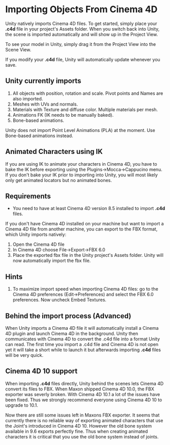 Importing Objects From Cinema 4D
================================


Unity natively imports Cinema 4D files. To get started, simply place your __.c4d__ file in your project's Assets folder.
When you switch back into Unity, the scene is imported automatically and will show up in the <span class=keyword>Project View</span>.

To see your model in Unity, simply drag it from the Project View into the <span class=keyword>Scene View</span>.

If you modify your __.c4d__ file, Unity will automatically update whenever you save.

Unity currently imports
-----------------------


1. All objects with position, rotation and scale. Pivot points and Names are also imported.
1. Meshes with UVs and normals.
1. Materials with Texture and diffuse color. Multiple materials per mesh.
1. Animations FK (IK needs to be manually baked).
1. Bone-based animations.

Unity does not import Point Level Animations (PLA) at the moment. Use Bone-based animations instead.


Animated Characters using IK
----------------------------


If you are using IK to animate your characters in Cinema 4D, you have to bake the IK before exporting using the <span class=menu>Plugins->Mocca->Cappucino</span> menu. If you don't bake your IK prior to importing into Unity, you will most likely only get animated locators but no animated bones.


Requirements
------------


* You need to have at least Cinema 4D version 8.5 installed to import __.c4d__ files.

If you don't have Cinema 4D installed on your machine but want to import a Cinema 4D file from another machine, you can export to the FBX format, which Unity imports natively:
1. Open the Cinema 4D file
1. In Cinema 4D choose <span class=menu>File->Export->FBX 6.0</span>
1. Place the exported fbx file in the Unity project's Assets folder. Unity will now automatically import the fbx file.


Hints
-----


1. To maximize import speed when importing Cinema 4D files: go to the Cinema 4D preferences (<span class=menu>Edit->Preferences</span>) and select the FBX 6.0 preferences. Now uncheck <span class=component>Embed Textures</span>.


Behind the import process (Advanced)
------------------------------------


When Unity imports a Cinema 4D file it will automatically install a Cinema 4D plugin and launch Cinema 4D in the background. Unity then communicates with Cinema 4D to convert the .c4d file into a format Unity can read. The first time you import a .c4d file and Cinema 4D is not open yet it will take a short while to launch it but afterwards importing __.c4d__ files will be very quick.


Cinema 4D 10 support
--------------------


When importing __.c4d__ files directly, Unity behind the scenes lets Cinema 4D convert its files to FBX.
When Maxon shipped Cinema 4D 10.0, the FBX exporter was severly broken. With Cinema 4D 10.1 a lot of the issues have been fixed. Thus we strongly recommend everyone using Cinema 4D 10 to upgrade to 10.1.

Now there are still some issues left in Maxons FBX exporter. It seems that currently there is no reliable way of exporting animated characters that use the Joint's introduced in Cinema 4D 10. However the old bone system available in 9.6 exports perfectly fine. Thus when creating animated characters it is critical that you use the old bone system instead of joints.
